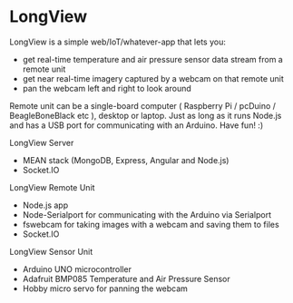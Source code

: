 # LongView

LongView is a simple web/IoT/whatever-app that lets you:
* get real-time temperature and air pressure sensor data stream from a remote unit
* get near real-time imagery captured by a webcam on that remote unit
* pan the webcam left and right to look around
  
Remote unit can be a single-board computer ( Raspberry Pi / pcDuino / BeagleBoneBlack etc ), desktop or laptop. Just as long as it runs Node.js and has a USB port for communicating with an Arduino. Have fun! :)


LongView Server
* MEAN stack (MongoDB, Express, Angular and Node.js)
* Socket.IO

LongView Remote Unit
* Node.js app
* Node-Serialport for communicating with the Arduino via Serialport
* fswebcam for taking images with a webcam and saving them to files
* Socket.IO

LongView Sensor Unit
* Arduino UNO microcontroller
* Adafruit BMP085 Temperature and Air Pressure Sensor
* Hobby micro servo for panning the webcam
